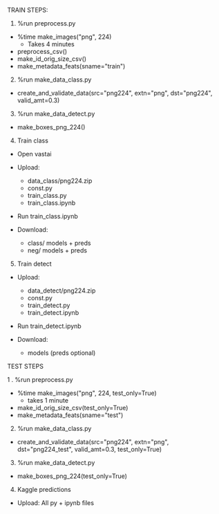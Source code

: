 TRAIN STEPS:

1. %run preprocess.py

- %time make_images("png", 224)
  - Takes 4 minutes
- preprocess_csv()
- make_id_orig_size_csv()
- make_metadata_feats(sname="train")

2. %run make_data_class.py

- create_and_validate_data(src="png224", extn="png", dst="png224", valid_amt=0.3)

3. %run make_data_detect.py

- make_boxes_png_224()

4. Train class

- Open vastai

- Upload:
  - data_class/png224.zip
  - const.py  
  - train_class.py
  - train_class.ipynb
  
- Run train_class.ipynb

- Download:
  - class/ models + preds
  - neg/ models + preds
  
5. Train detect

- Upload:
  - data_detect/png224.zip
  - const.py
  - train_detect.py
  - train_detect.ipynb
  
- Run train_detect.ipynb

- Download:
  - models (preds optional)
  
TEST STEPS

1 . %run preprocess.py

- %time make_images("png", 224, test_only=True)
  - takes 1 minute
- make_id_orig_size_csv(test_only=True)
- make_metadata_feats(sname="test")

2. %run make_data_class.py

- create_and_validate_data(src="png224", extn="png", dst="png224_test", valid_amt=0.3, test_only=True)

3. %run make_data_detect.py

- make_boxes_png_224(test_only=True)

4. Kaggle predictions

- Upload: All py + ipynb files